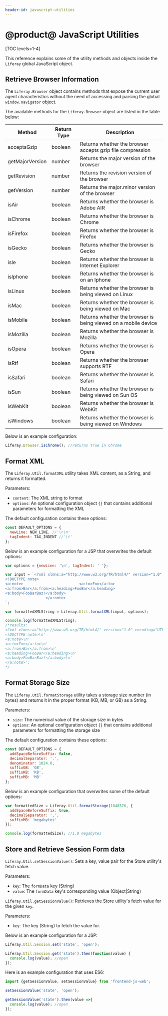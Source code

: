 ```yaml
---
header-id: javascript-utilities
---
```


# @product@ JavaScript Utilities

[TOC levels=1-4]

This reference explains some of the utility methods and objects inside the 
`Liferay` global JavaScript object. 

## Retrieve Browser Information

The `Liferay.Browser` object contains 
methods that expose the current user agent characteristics without the need of 
accessing and parsing the global `window.navigator` object. 

The available methods for the `Liferay.Browser` object are listed in the table 
below:

| Method | Return Type | Description |
| --- | --- | --- |
| acceptsGzip | boolean | Returns whether the browser accepts gzip file compression |
| getMajorVersion | number | Returns the major version of the browser |
| getRevision | number | Returns the revision version of the browser |
| getVersion | number | Returns the major.minor version of the browser |
| isAir | boolean | Returns whether the browser is Adobe AIR |
| isChrome | boolean | Returns whether the browser is Chrome |
| isFirefox | boolean | Returns whether the browser is Firefox |
| isGecko | boolean | Returns whether the browser is Gecko |
| isIe | boolean | Returns whether the browser is Internet Explorer |
| isIphone | boolean | Returns whether the browser is on an Iphone |
| isLinux | boolean | Returns whether the browser is being viewed on Linux |
| isMac | boolean | Returns whether the browser is being viewed on Mac |
| isMobile | boolean | Returns whether the browser is being viewed on a mobile device |
| isMozilla | boolean | Returns whether the browser is Mozilla |
| isOpera | boolean | Returns whether the browser is Opera |
| isRtf | boolean | Returns whether the browser supports RTF |
| isSafari | boolean | Returns whether the browser is Safari |
| isSun | boolean | Returns whether the browser is being viewed on Sun OS |
| isWebKit | boolean | Returns whether the browser is WebKit |
| isWindows | boolean | Returns whether the browser is being viewed on Windows |

Below is an example configuration:

```JavaScript
Liferay.Browser.isChrome(); //returns true in Chrome
```

## Format XML

The `Liferay.Util.formatXML` utility takes XML content, as a String, and returns 
it formatted. 

Parameters:
- `content`: The XML string to format
- `options`: An optional configuration object `{}` that contains additional 
  parameters for formatting the XML 

The default configuration contains these options:

```JavaScript
const DEFAULT_OPTIONS = {
  newLine: NEW_LINE, //'\r\n'
  tagIndent: TAG_INDENT //'\t'
};
```

Below is an example configuration for a JSP that overwrites the default options:

```JavaScript
var options = {newLine: '\n', tagIndent: ' '};

var input = `<?xml xlmns:a="http://www.w3.org/TR/html4/" version="1.0" encoding="UTF-8"?>
<!DOCTYPE note>
<a:note>                         <a:to>Foo</a:to>
<a:from>Bar</a:from><a:heading>FooBar</a:heading>
<a:body>FooBarBaz!</a:body>
                  </a:note>
`;

var formattedXMLString = Liferay.Util.formatXML(input, options);

console.log(formattedXMLString);
/*results:
<?xml xlmns:a="http://www.w3.org/TR/html4/" version="1.0" encoding="UTF-8"?>\n'
<!DOCTYPE note>\n'
<a:note>\n'
<a:to>Foo</a:to>\n'
<a:from>Bar</a:from>\n'
<a:heading>FooBar</a:heading>\n'
<a:body>FooBarBaz!</a:body>\n'
</a:note>';
*/
```

## Format Storage Size

The `Liferay.Util.formatStorage` utility takes a storage size number (in bytes) 
and returns it in the proper format (KB, MB, or GB) as a String. 

Parameters:
- `size`: The numerical value of the storage size in bytes
- `options`: An optional configuration object `{}` that contains additional 
  parameters for formatting the storage size 

The default configuration contains these options:

```JavaScript
const DEFAULT_OPTIONS = {
  addSpaceBeforeSuffix: false,
  decimalSeparator: '.',
  denominator: 1024.0,
  suffixGB: 'GB',
  suffixKB: 'KB',
  suffixMB: 'MB'
};
```

Below is an example configuration that overwrites some of the default options:

```JavaScript
var formattedSize = Liferay.Util.formatStorage(1048576, {
  addSpaceBeforeSuffix: true,
  decimalSeparator: ',',
  suffixMB: 'megabytes'
});

console.log(formattedSize); //1,0 megabytes
```

## Store and Retrieve Session Form data

`Liferay.Util.setSessionValue()`: Sets a key, value pair for the Store utility's 
fetch value. 

Parameters:
- `key`: The `formData` key (String)
- `value`: The `formData` key's corresponding value (Object|String)

`Liferay.Util.getSessionValue()`: Retrieves the Store utility's fetch value for 
the given `key`.

Parameters:
- `key`: The key (String) to fetch the value for.

Below is an example configuration for a JSP:

```JavaScript
Liferay.Util.Session.set('state', 'open');

Liferay.Util.Session.get('state').then(function(value) {
  console.log(value); //open
});
```

Here is an example configuration that uses ES6:

```JavaScript
import {getSessionValue, setSessionValue} from 'frontend-js-web';

setSessionValue('state', 'open');

getSessionValue('state').then(value =>{
  console.log(value); //open
});
```